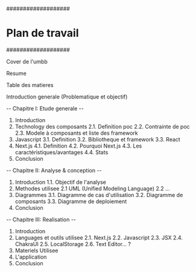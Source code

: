 ###################
# Plan de travail #
###################

Cover de l'umbb

Resume

Table des matieres

Introduction generale (Problematique et objectif)

-- Chapitre I: Etude generale --

1. Introduction
2. Technology des composants
  2.1. Definition poc
  2.2. Contrainte de poc
  2.3. Modele à composants et liste des framework
3. Javascript
  3.1. Definition
  3.2. Bibliotheque et framework
  3.3. React
4. Next.js
  4.1. Definition
  4.2. Pourquoi Next.js
  4.3. Les caractéristiques/avantages 
  4.4. Stats
5. Conclusion

-- Chapitre II: Analyse & conception --

1. Introduction
  1.1. Objectif de l'analyse
2. Methodes utilisee
  2.1 UML (Unified Modeling Language)
  2.2 ...
3. Diagrammes
  3.1. Diagramme de cas d'utilisation
  3.2. Diagramme de composants
  3.3. Diagramme de deploiement
4. Conclusion

-- Chapitre III: Realisation --

1. Introduction
2. Languages et outils utilisee
  2.1. Next.js
  2.2. Javascript
  2.3. JSX
  2.4. ChakraUI
  2.5. LocalStorage
  2.6. Text Editor... ?
3. Materiels Utilisee
4. L'application
5. Conclusion
